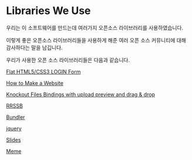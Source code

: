 # Libraries We Use

우리는 이 소프트웨어를 만드는데 여러가지 오픈소스 라이브러리를 사용하였습니다.

이렇게 좋은 오픈소스 라이브러리들을 사용하게 해준 여러 오픈 소스 커뮤니티에 대해 감사하다는 말을 남깁니다.

우리가 사용한 오픈 소스 라이브러리들은 다음과 같습니다.


[Flat HTML5/CSS3 LOGIN Form](https://github.com/gunoong011/os_second_project/blob/master/Library_License/The_MIT_License/Flat_HTML5:CSS3_LOGIN_Form_License.md)

[How to Make a Website](https://github.com/gunoong011/os_second_project/blob/master/Library_License/The_MIT_License/HowToMakeAWebsiteLicense.md)

[Knockout Files Bindings with upload preview and drag & drop](https://github.com/gunoong011/os_second_project/blob/master/Library_License/The_MIT_License/KnockoutFilesLicense.md)

[RRSSB](https://github.com/gunoong011/os_second_project/blob/master/Library_License/The_MIT_License/RRSSB_LIcense.md)

[Bundler](https://github.com/gunoong011/os_second_project/blob/master/Library_License/The_MIT_License/BundlerLicense.md)

[jquery](https://github.com/gunoong011/os_second_project/blob/master/Library_License/The_MIT_License/jqueryLicense.md)

[Slides](https://github.com/gunoong011/os_second_project/blob/master/Library_License/Apache_License_Version_2.0/SlidesLicense.md)

[Meme](https://github.com/gunoong011/os_second_project/blob/master/Library_License/3-Clause_BSD_License(BSD-3-Clause)/MemeLicense.md)